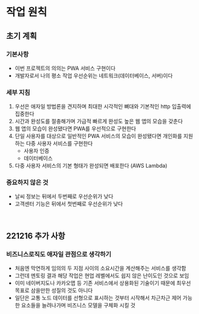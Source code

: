 # 작업 원칙
## 초기 계획
### 기본사항
- 이번 프로젝트의 의의는 PWA 서비스 구현이다
- 개발자로서 나의 평소 작업 우선순위는 네트워크(데이터베이스, 서버)이다

### 세부 지침
1. 우선은 애자일 방법론을 견지하며 최대한 시각적인 뼈대와 기본적인 http 입출력에 집중한다
2. 시간과 완성도를 절충해가며 가급적 빠르게 완성도 높은 웹 앱의 모습을 갖춘다
3. 웹 앱의 모습이 완성됐다면 PWA를 우선적으로 구현한다
4. 단일 사용자를 대상으로 일반적인 PWA 서비스의 모습이 완성됐다면 개인화를 지원하는 다중 사용자 서비스를 구현한다
   - 사용자 인증
   - 데이터베이스
5. 다중 사용자 서비스의 기본 형태가 완성되면 배포한다 (AWS Lambda)

### 중요하지 않은 것
- 날씨 정보는 뒤에서 두번째로 우선순위가 낮다
- 고객센터 기능은 뒤에서 첫번째로 우선순위가 낮다

<br>

## 221216 추가 사항
### 비즈니스로직도 애자일 관점으로 생각하기
- 처음엔 막연하게 임의의 두 지점 사이의 소요시간을 계산해주는 서비스를 생각함
- 그런데 멘토링 결과 해당 작업은 현업 레벨에서도 쉽지 않은 난이도인 것으로 보임
- 이미 네이버지도나 카카오맵 등 기존 서비스에서 상용화된 기술이기 때문에 최우선 목표로 삼을만한 성질의 것도 아니다
- 일단은 교통 노드 데이터를 선형으로 표시하는 것부터 시작해서 차근차근 제어 가능한 요소들을 늘려나가며 비즈니스 모델을 구체화 시킬 것
